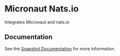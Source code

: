 # Micronaut Nats.io

Integrates Micronaut and nats.io

## Documentation

See the [Snapshot Documentation](https://micronaut-projects.github.io/micronaut-nats/snapshot/guide/index.html) for more information.
